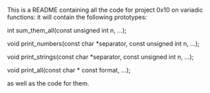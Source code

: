 This is a README containing all the code for project 0x10 on variadic functions: it will contain the following prototypes:

int sum_them_all(const unsigned int n, ...);

void print_numbers(const char *separator, const unsigned int n, ...);

void print_strings(const char *separator, const unsigned int n, ...);

void print_all(const char * const format, ...);

as well as the code for them.
